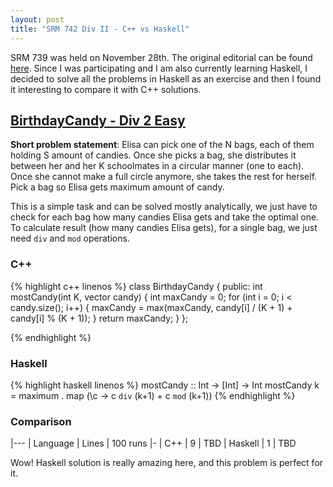 ```yaml
---
layout: post
title: "SRM 742 Div II - C++ vs Haskell"
---
```


SRM 739 was held on November 28th. The original editorial can be found 
[here](https://www.topcoder.com/blog/single-round-match-739-editorials/). Since I was
participating and I am also currently learning Haskell, I decided to solve all the problems in Haskell
as an exercise and then I found it interesting to compare it with C++ solutions.

## [BirthdayCandy - Div 2 Easy](https://community.topcoder.com/stat?c=problem_statement&pm=15213)

**Short problem statement**: Elisa can pick one of the N bags, each of them holding S amount of
candies. Once she picks a bag, she distributes it between her and her K schoolmates in a circular
manner (one to each). Once she cannot make a full circle anymore, she takes the rest for herself.
Pick a bag so Elisa gets maximum amount of candy.

This is a simple task and can be solved mostly analytically, we just have to check for each bag how
many candies Elisa gets and take the optimal one. To calculate result (how many candies Elisa gets),
for a single bag, we just need `div` and `mod` operations.

### C++

{% highlight c++ linenos %}
class BirthdayCandy
{
public:
	int mostCandy(int K, vector <int> candy)
	{
            int maxCandy = 0;
            for (int i = 0; i < candy.size(); i++) {
                maxCandy = max(maxCandy, candy[i] / (K + 1) + candy[i] % (K + 1));
            }
            return maxCandy;
	}
};

{% endhighlight %}

### Haskell

{% highlight haskell linenos %}
mostCandy :: Int -> [Int] -> Int
mostCandy k = maximum . map (\c -> c `div` (k+1) + c `mod` (k+1))
{% endhighlight %}

### Comparison

|---
| Language | Lines | 100 runs
|-
| C++ | 9 | TBD
| Haskell | 1 | TBD

Wow! Haskell solution is really amazing here, and this problem is perfect for it. 
